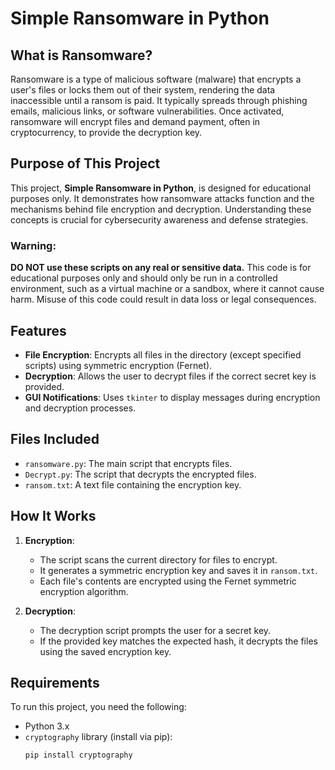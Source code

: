 # Simple Ransomware in Python

## What is Ransomware?

Ransomware is a type of malicious software (malware) that encrypts a user's files or locks them out of their system, rendering the data inaccessible until a ransom is paid. It typically spreads through phishing emails, malicious links, or software vulnerabilities. Once activated, ransomware will encrypt files and demand payment, often in cryptocurrency, to provide the decryption key.

## Purpose of This Project

This project, **Simple Ransomware in Python**, is designed for educational purposes only. It demonstrates how ransomware attacks function and the mechanisms behind file encryption and decryption. Understanding these concepts is crucial for cybersecurity awareness and defense strategies.

### Warning: 
**DO NOT use these scripts on any real or sensitive data.** This code is for educational purposes only and should only be run in a controlled environment, such as a virtual machine or a sandbox, where it cannot cause harm. Misuse of this code could result in data loss or legal consequences.

## Features

- **File Encryption**: Encrypts all files in the directory (except specified scripts) using symmetric encryption (Fernet).
- **Decryption**: Allows the user to decrypt files if the correct secret key is provided.
- **GUI Notifications**: Uses `tkinter` to display messages during encryption and decryption processes.

## Files Included

- `ransomware.py`: The main script that encrypts files.
- `Decrypt.py`: The script that decrypts the encrypted files.
- `ransom.txt`: A text file containing the encryption key.
  
## How It Works

1. **Encryption**:
   - The script scans the current directory for files to encrypt.
   - It generates a symmetric encryption key and saves it in `ransom.txt`.
   - Each file's contents are encrypted using the Fernet symmetric encryption algorithm.

2. **Decryption**:
   - The decryption script prompts the user for a secret key.
   - If the provided key matches the expected hash, it decrypts the files using the saved encryption key.

## Requirements

To run this project, you need the following:

- Python 3.x
- `cryptography` library (install via pip):
  ```bash
  pip install cryptography
